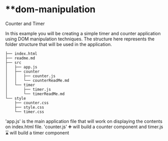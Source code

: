 # **dom-manipulation

Counter and Timer

In this example you will be creating a simple timer and counter application using DOM manipulation techniques.
The structure here represents the folder structure that will be used in the application.

```
├── index.html
├── readme.md
├── src
│   ├── app.js
│   ├── counter
│   │   ├── counter.js
│   │   └── counterReadMe.md
│   └── timer
│       ├── timer.js
│       └── timerReadMe.md
└── style
    ├── counter.css
    ├── style.css
    └── timer.css
```

'app.js' is the main application file that will work on displaying the contents on index.html file.
'counter.js' :heavy_plus_sign: will build a counter component and timer.js :hourglass: will build a timer component
